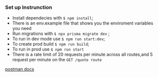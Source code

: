 ### Set up Instrunction

- Install dependecies with `$ npm install`;
- There is an env.example file that shows you the enviroment variables you need
- Run migrations with `$ npx prisma migrate dev` ;
- To run in dev mode use `$ npm run start:dev`;
- To create prod build `$ npm run build`;
- To run in prod use `$ npm run start`
- There is a rate limit of 20 requests per minute across all routes,and 5 request per minute on the `GET /quote route`

[postman docs](https://documenter.getpostman.com/view/20589483/2sB34cq3py 'postman')
